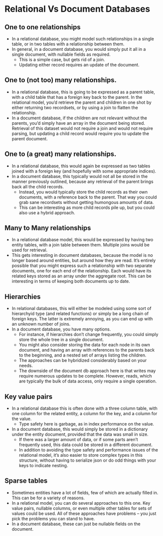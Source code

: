 # Relational Vs Document Databases

## One to one relationships

- In a relational database, you might model such relationships in a single table, or in two tables with a relationship between them.
- In general, in a document database, you would simply put it all in a single document, with nullable fields as required.
  - This is a simple case, but gets rid of a join.
  - Updating either record requires an update of the document.

## One to (not too) many relationships.

- In a relational database, this is going to be expressed as a parent table, with a child table that has a foreign key back to the parent. In the relational model, you’d retrieve the parent and children in one shot by either returning two recordsets, or by using a join to flatten the relationship.
- In a document database, if the children are not relevant without the parents, you’d simply have an array in the document being stored. Retrieval of this dataset would not require a join and would not require parsing, but updating a child record would require you to update the parent document.

## One to (a great) many relationships.

- In a relational database, this would again be expressed as two tables joined with a foreign key (and hopefully with some appropriate indices).
- In a document database, this typically would not all be stored in the manner previously outlined, because any retrieval of the parent brings back all the child records.
  - Instead, you would typically store the child records as their own documents, with a reference back to the parent. That way you could grab sane recordsets without getting humongous amounts of data.
  - This can be interesting as more child records pile up, but you could also use a hybrid approach.

## Many to Many relationships

- In a relational database model, this would be expressed by having two entity tables, with a join table between them. Multiple joins would be used for retrieval.
- This gets interesting in document databases, because the model is no longer based around entities, but around how they are read. It’s entirely possible that you might express such a relationship with two separate documents, one for each end of the relationship. Each would have its related keys stored as an array under the aggregate root. This can be interesting in terms of keeping both documents up to date.

## Hierarchies

- In relational databases, this will either be modeled using some sort of hierarchyid type (and related functions) or simply be a long chain of foreign keys. The latter is extremely annoying,  as you can end up with an unknown number of joins.
- In a document database, you have many options.
  - For instance, if hierarchies don’t change frequently, you could simply store the whole tree in a single document.
  - You might also consider storing the data for each node in its own document, and having an array with references to the parents back to the beginning, and a nested set of arrays listing the children.
  - The approaches can be hybridized considerably based on your needs.
  -  The downside of the document db approach here is that writes may require numerous updates to be complete. However, reads, which are typically the bulk of data access, only require a single operation.

## Key value pairs

- In a relational database this is often done with a three column table, with one column for the related entity, a column for the key, and a column for the value.
  - Type safety here is garbage, as in index performance on the value.
- In a document database, this would simply be stored in a dictionary under the entity document, provided that the data was small in size.
  - If there was a larger amount of data, or if some parts aren’t frequently used, this data could be stored in a different document.
  - In addition to avoiding the type safety and performance issues of the relational model, it’s also easier to store complex types in this structure, without having to serialize json or do odd things with your keys to indicate nesting.

## Sparse tables

- Sometimes entities have a lot of fields, few of which are actually filled in. This can be for a variety of reasons.
- In a relational model, you can do several approaches to this one. Key value pairs, nullable columns, or even multiple other tables for sets of values could be used. All of these approaches have problems – you just pick the problems you can stand to have.
- In a document database, these can just be nullable fields on the document.

## 
